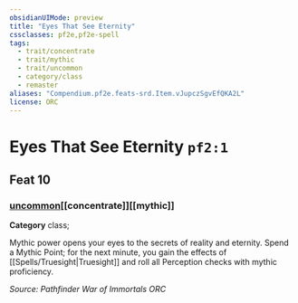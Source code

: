 ```yaml
---
obsidianUIMode: preview
title: "Eyes That See Eternity"
cssclasses: pf2e,pf2e-spell
tags:
  - trait/concentrate
  - trait/mythic
  - trait/uncommon
  - category/class
  - remaster
aliases: "Compendium.pf2e.feats-srd.Item.vJupczSgvEfQKA2L"
license: ORC
---
```

# Eyes That See Eternity `pf2:1`
## Feat 10
### [uncommon](uncommon "Uncommon Rarity Trait")[[concentrate]][[mythic]]

**Category** class; 




Mythic power opens your eyes to the secrets of reality and eternity. Spend a Mythic Point; for the next minute, you gain the effects of [[Spells/Truesight|Truesight]] and roll all Perception checks with mythic proficiency.

*Source: Pathfinder War of Immortals*
*ORC*